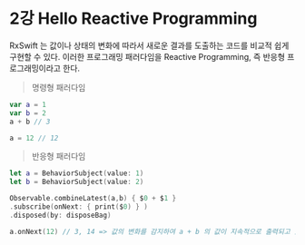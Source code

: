# 2강  Hello Reactive Programming 

RxSwift 는 값이나 상태의 변화에 따라서 새로운 결과를 도출하는 코드를 비교적 쉽게 구현할 수 있다. 
이러한 프로그래밍 패러다임을 Reactive Programming, 즉 반응형 프로그래밍이라고 한다. 

> 명령형 패러다임

```swift
var a = 1
var b = 2
a + b // 3

a = 12 // 12
```

> 반응형 패러다임

```swift 
let a = BehaviorSubject(value: 1)
let b = BehaviorSubject(value: 2)

Observable.combineLatest(a,b) { $0 + $1 }
.subscribe(onNext: { print($0) } )
.disposed(by: disposeBag)

a.onNext(12) // 3, 14 => 값의 변화를 감지하여 a + b 의 값이 지속적으로 출력되고 있다. 
```